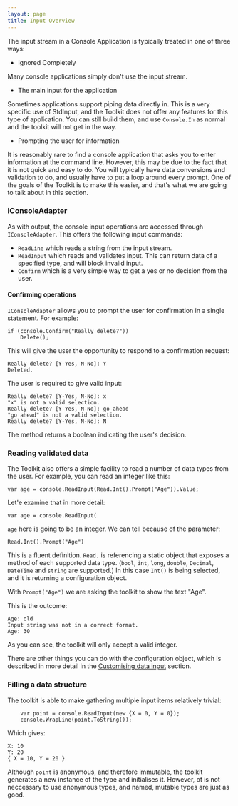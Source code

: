```yaml
---
layout: page
title: Input Overview
---
```


The input stream in a Console Application is typically treated in one of three ways:

* Ignored Completely

Many console applications simply don't use the input stream.

* The main input for the application

Sometimes applications support piping data directly in. This is a very specific use of StdInput, and the Toolkit does not offer any features for this type of application. You can still build them, and use ```Console.In``` as normal and the toolkit will not get in the way.

* Prompting the user for information

It is reasonably rare to find a console application that asks you to enter information at the command line. However, this may be due to the fact that it is not quick and easy to do. You will typically have data conversions and validation to do, and usually have to put a loop around every prompt. One of the goals of the Toolkit is to make this easier, and that's what we are going to talk about in this section.

### IConsoleAdapter
As with output, the console input operations are accessed through ```IConsoleAdapter```. This offers the following input commands:

* ```ReadLine``` which reads a string from the input stream.
* ```ReadInput``` which reads and validates input. This can return data of a specified type, and will block invalid input.
* ```Confirm``` which is a very simple way to get a yes or no decision from the user.

#### Confirming operations
```IConsoleAdapter``` allows you to prompt the user for confirmation in a single statement. For example:

    if (console.Confirm("Really delete?"))
        Delete();

This will give the user the opportunity to respond to a confirmation request:

	Really delete? [Y-Yes, N-No]: Y
	Deleted.

The user is required to give valid input:
	
	Really delete? [Y-Yes, N-No]: x
	"x" is not a valid selection.
	Really delete? [Y-Yes, N-No]: go ahead
	"go ahead" is not a valid selection.
	Really delete? [Y-Yes, N-No]: N

The method returns a boolean indicating the user's decision.

### Reading validated data
The Toolkit also offers a simple facility to read a number of data types from the user. For example, you can read an integer like this:

    var age = console.ReadInput(Read.Int().Prompt("Age")).Value;

Let'e examine that in more detail:

	var age = console.ReadInput(

```age``` here is going to be an integer. We can tell because of the parameter:

	Read.Int().Prompt("Age")

This is a fluent definition. ```Read.``` is referencing a static object that exposes a method of each supported data type. (```bool```, ```int```, ```long```, ```double```, ```Decimal```, ```DateTime``` and ```string``` are supported.) In this case ```Int()``` is being selected, and it is returning a configuration object.

With ```Prompt("Age")``` we are asking the toolkit to show the text "Age".

This is the outcome:

	Age: old
	Input string was not in a correct format.
	Age: 30

As you can see, the toolkit will only accept a valid integer.

There are other things you can do with the configuration object, which is described in more detail in the  [Customising	data input](custominput.html) section.

### Filling a data structure
The toolkit is able to make gathering multiple input items relatively trivial:

        var point = console.ReadInput(new {X = 0, Y = 0});
	    console.WrapLine(point.ToString());
	
Which gives:

	X: 10
	Y: 20
	{ X = 10, Y = 20 }

Although ```point``` is anonymous, and therefore immutable, the toolkit generates a new instance of the type and initialises it. However, ot is not neccessary to use anonymous types, and named, mutable types are just as good.
